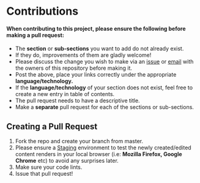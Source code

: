 <h1>Contributions</h1> 

<h4> When contributing to this project, please ensure the following before making a pull request: </h4>

- The **section** or **sub-sections** you want to add do not already exist.
- If they do, improvements of them are gladly welcome!
- Please discuss the change you wish to make via an [issue](https://github.com/vinayhegde1990/career-notes/issues) or [email](mailto:vinay.hegde30@gmail.com) with the owners of this repository before making it.
- Post the above, place your links correctly under the appropriate **language/technology.**
- If the **language/technology** of your section does not exist, feel free to create a new entry in table of contents.
- The pull request needs to have a descriptive title.
- Make a **separate** pull request for each of the sections or sub-sections.
  
<h2>Creating a Pull Request</h2> 

1. Fork the repo and create your branch from master.
2. Please ensure a [Staging](Staging.md) environment to test the newly created/edited content renders in your local browser (i.e: **Mozilla Firefox, Google Chrome** etc) to avoid any surprises later.
3. Make sure your code lints.
4. Issue that pull request!
